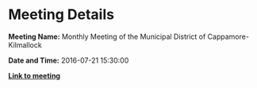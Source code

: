 # Meeting Details

**Meeting Name:** Monthly Meeting of the Municipal District of Cappamore-Kilmallock

**Date and Time:** 2016-07-21 15:30:00

**<a href="https://www.limerick.ie/council/whats-on/monthly-meeting-municipal-district-cappamore-kilmallock-29" target="_blank">Link to meeting</a>**
